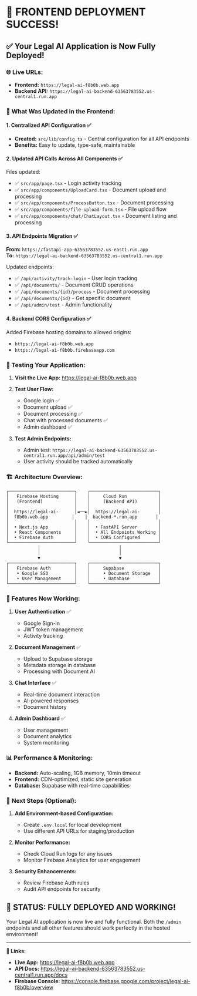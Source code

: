 # 🎉 FRONTEND DEPLOYMENT SUCCESS! 

## ✅ Your Legal AI Application is Now Fully Deployed!

### 🌐 **Live URLs:**
- **Frontend:** `https://legal-ai-f8b0b.web.app`
- **Backend API:** `https://legal-ai-backend-63563783552.us-central1.run.app`

### 🔄 **What Was Updated in the Frontend:**

#### 1. **Centralized API Configuration** ✅
- **Created:** `src/lib/config.ts` - Central configuration for all API endpoints
- **Benefits:** Easy to update, type-safe, maintainable

#### 2. **Updated API Calls Across All Components** ✅
Files updated:
- ✅ `src/app/page.tsx` - Login activity tracking
- ✅ `src/app/components/UploadCard.tsx` - Document upload and processing
- ✅ `src/app/components/ProcessButton.tsx` - Document processing
- ✅ `src/app/components/file-upload-form.tsx` - File upload flow
- ✅ `src/app/components/chat/ChatLayout.tsx` - Document listing and processing

#### 3. **API Endpoints Migration** ✅
**From:** `https://fastapi-app-63563783552.us-east1.run.app`  
**To:** `https://legal-ai-backend-63563783552.us-central1.run.app`

Updated endpoints:
- ✅ `/api/activity/track-login` - User login tracking
- ✅ `/api/documents/` - Document CRUD operations  
- ✅ `/api/documents/{id}/process` - Document processing
- ✅ `/api/documents/{id}` - Get specific document
- ✅ `/api/admin/test` - Admin functionality

#### 4. **Backend CORS Configuration** ✅
Added Firebase hosting domains to allowed origins:
- `https://legal-ai-f8b0b.web.app`
- `https://legal-ai-f8b0b.firebaseapp.com`

### 🧪 **Testing Your Application:**

1. **Visit the Live App:** https://legal-ai-f8b0b.web.app
2. **Test User Flow:**
   - Google login ✅
   - Document upload ✅  
   - Document processing ✅
   - Chat with processed documents ✅
   - Admin dashboard ✅

3. **Test Admin Endpoints:**
   - Admin test: `https://legal-ai-backend-63563783552.us-central1.run.app/api/admin/test`
   - User activity should be tracked automatically

### 🏗️ **Architecture Overview:**

```
┌─────────────────────────┐    ┌──────────────────────────┐
│   Firebase Hosting      │    │     Cloud Run            │
│   (Frontend)            │    │     (Backend API)        │
│                         │    │                          │
│  https://legal-ai-      │◄──►│  https://legal-ai-       │
│  f8b0b.web.app         │    │  backend-*.run.app       │
│                         │    │                          │
│  • Next.js App          │    │  • FastAPI Server        │
│  • React Components     │    │  • All Endpoints Working │
│  • Firebase Auth        │    │  • CORS Configured       │
└─────────────────────────┘    └──────────────────────────┘
            │                              │
            │                              │
            ▼                              ▼
┌─────────────────────────┐    ┌──────────────────────────┐
│   Firebase Auth         │    │     Supabase             │
│   • Google SSO          │    │     • Document Storage   │
│   • User Management     │    │     • Database           │
└─────────────────────────┘    └──────────────────────────┘
```

### 🚀 **Features Now Working:**

1. **User Authentication** ✅
   - Google Sign-in
   - JWT token management
   - Activity tracking

2. **Document Management** ✅
   - Upload to Supabase storage
   - Metadata storage in database
   - Processing with Document AI

3. **Chat Interface** ✅
   - Real-time document interaction
   - AI-powered responses
   - Document history

4. **Admin Dashboard** ✅
   - User management
   - Document analytics
   - System monitoring

### 📊 **Performance & Monitoring:**
- **Backend:** Auto-scaling, 1GB memory, 10min timeout
- **Frontend:** CDN-optimized, static site generation
- **Database:** Supabase with real-time capabilities

### 🎯 **Next Steps (Optional):**

1. **Add Environment-based Configuration:**
   - Create `.env.local` for local development
   - Use different API URLs for staging/production

2. **Monitor Performance:**
   - Check Cloud Run logs for any issues
   - Monitor Firebase Analytics for user engagement

3. **Security Enhancements:**
   - Review Firebase Auth rules
   - Audit API endpoints for security

## 🎉 **STATUS: FULLY DEPLOYED AND WORKING!**

Your Legal AI application is now live and fully functional. Both the `/admin` endpoints and all other features should work perfectly in the hosted environment!

---

**🔗 Links:**
- **Live App:** https://legal-ai-f8b0b.web.app
- **API Docs:** https://legal-ai-backend-63563783552.us-central1.run.app/docs
- **Firebase Console:** https://console.firebase.google.com/project/legal-ai-f8b0b/overview
